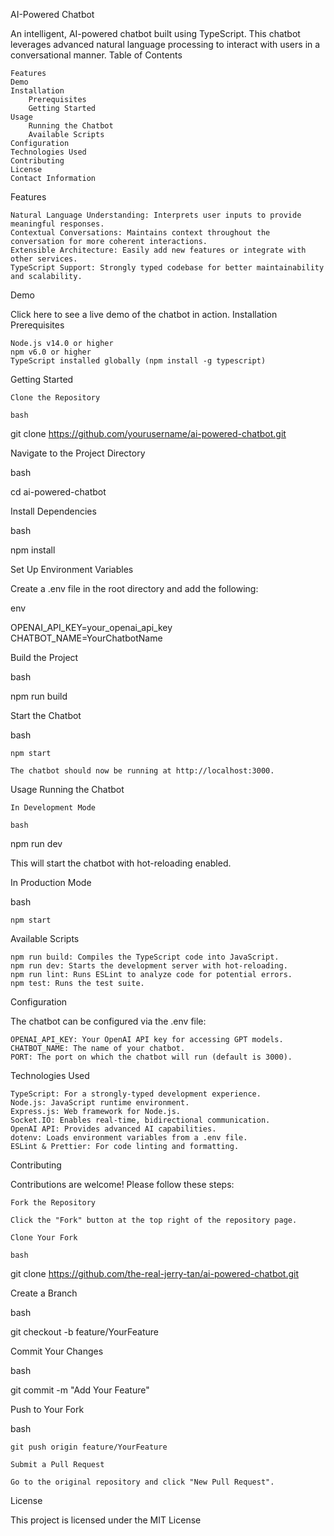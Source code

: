 AI-Powered Chatbot

An intelligent, AI-powered chatbot built using TypeScript. This chatbot leverages advanced natural language processing to interact with users in a conversational manner.
Table of Contents

    Features
    Demo
    Installation
        Prerequisites
        Getting Started
    Usage
        Running the Chatbot
        Available Scripts
    Configuration
    Technologies Used
    Contributing
    License
    Contact Information

Features

    Natural Language Understanding: Interprets user inputs to provide meaningful responses.
    Contextual Conversations: Maintains context throughout the conversation for more coherent interactions.
    Extensible Architecture: Easily add new features or integrate with other services.
    TypeScript Support: Strongly typed codebase for better maintainability and scalability.

Demo

Click here to see a live demo of the chatbot in action.
Installation
Prerequisites

    Node.js v14.0 or higher
    npm v6.0 or higher
    TypeScript installed globally (npm install -g typescript)

Getting Started

    Clone the Repository

    bash

git clone https://github.com/yourusername/ai-powered-chatbot.git

Navigate to the Project Directory

bash

cd ai-powered-chatbot

Install Dependencies

bash

npm install

Set Up Environment Variables

Create a .env file in the root directory and add the following:

env

OPENAI_API_KEY=your_openai_api_key
CHATBOT_NAME=YourChatbotName

Build the Project

bash

npm run build

Start the Chatbot

bash

    npm start

    The chatbot should now be running at http://localhost:3000.

Usage
Running the Chatbot

    In Development Mode

    bash

npm run dev

This will start the chatbot with hot-reloading enabled.

In Production Mode

bash

    npm start

Available Scripts

    npm run build: Compiles the TypeScript code into JavaScript.
    npm run dev: Starts the development server with hot-reloading.
    npm run lint: Runs ESLint to analyze code for potential errors.
    npm test: Runs the test suite.

Configuration

The chatbot can be configured via the .env file:

    OPENAI_API_KEY: Your OpenAI API key for accessing GPT models.
    CHATBOT_NAME: The name of your chatbot.
    PORT: The port on which the chatbot will run (default is 3000).

Technologies Used

    TypeScript: For a strongly-typed development experience.
    Node.js: JavaScript runtime environment.
    Express.js: Web framework for Node.js.
    Socket.IO: Enables real-time, bidirectional communication.
    OpenAI API: Provides advanced AI capabilities.
    dotenv: Loads environment variables from a .env file.
    ESLint & Prettier: For code linting and formatting.

Contributing

Contributions are welcome! Please follow these steps:

    Fork the Repository

    Click the "Fork" button at the top right of the repository page.

    Clone Your Fork

    bash

git clone https://github.com/the-real-jerry-tan/ai-powered-chatbot.git

Create a Branch

bash

git checkout -b feature/YourFeature

Commit Your Changes

bash

git commit -m "Add Your Feature"

Push to Your Fork

bash

    git push origin feature/YourFeature

    Submit a Pull Request

    Go to the original repository and click "New Pull Request".

License

This project is licensed under the MIT License
